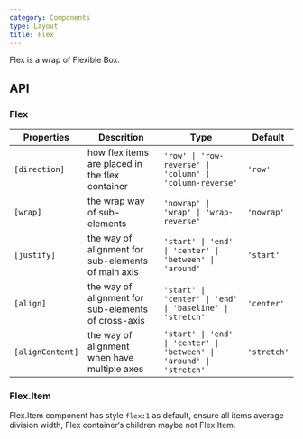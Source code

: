 ```yaml
---
category: Components
type: Layout
title: Flex
---
```



Flex is a wrap of  Flexible Box.



## API

### Flex

Properties | Descrition | Type | Default
----|-----|------|------
| `[direction]` | how flex items are placed in the flex container | `'row' \| 'row-reverse' \| 'column' \| 'column-reverse'` | `'row'` |
| `[wrap]` | the wrap way of sub-elements | `'nowrap' \| 'wrap' \| 'wrap-reverse'`  | `'nowrap'` |
| `[justify]` | the way of alignment for sub-elements of main axis | `'start' \| 'end' \| 'center' \| 'between' \| 'around'` | `'start'` |
| `[align]` | the way of alignment for sub-elements of cross-axis  | `'start' \| 'center' \| 'end' \| 'baseline' \| 'stretch'` | `'center'` |
| `[alignContent]` | the way of alignment when have multiple axes | `'start' \| 'end' \| 'center' \| 'between' \| 'around' \| 'stretch'`  | `'stretch'` |

### Flex.Item

Flex.Item component has style `flex:1` as default, ensure all items average division width, Flex container‘s children maybe not Flex.Item.
